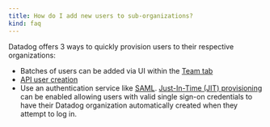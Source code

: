 ```yaml
---
title: How do I add new users to sub-organizations?
kind: faq
---
```


Datadog offers 3 ways to quickly provision users to their respective organizations:

* Batches of users can be added via UI within the [Team tab][1]
* [API user creation][2]
* Use an authentication service like [SAML][3]. [Just-In-Time (JIT) provisioning][4] can be enabled allowing users with valid single sign-on credentials to have their Datadog organization automatically created when they attempt to log in.

[1]: /account_management/team
[2]: /api/#user
[3]: /account_management/saml
[4]: /account_management/saml/#just-in-time-provisioning-jit-provisioning

